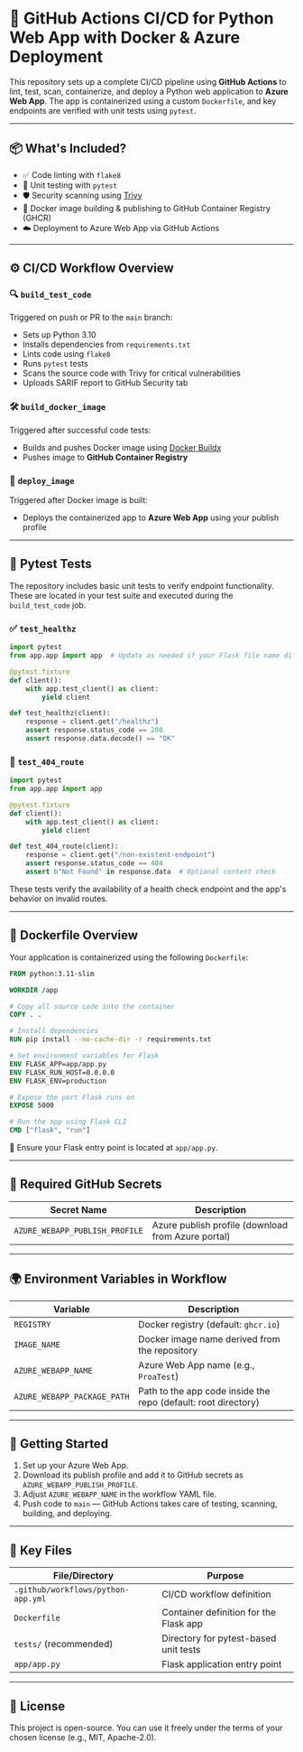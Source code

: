 # 🚀 GitHub Actions CI/CD for Python Web App with Docker & Azure Deployment

This repository sets up a complete CI/CD pipeline using **GitHub Actions** to lint, test, scan, containerize, and deploy a Python web application to **Azure Web App**. The app is containerized using a custom `Dockerfile`, and key endpoints are verified with unit tests using `pytest`.

---

## 📦 What's Included?

- ✅ Code linting with `flake8`
- 🧪 Unit testing with `pytest`
- 🛡️ Security scanning using [Trivy](https://github.com/aquasecurity/trivy)
- 🐳 Docker image building & publishing to GitHub Container Registry (GHCR)
- ☁️ Deployment to Azure Web App via GitHub Actions

---

## ⚙️ CI/CD Workflow Overview

### 🔍 `build_test_code`

Triggered on push or PR to the `main` branch:
- Sets up Python 3.10
- Installs dependencies from `requirements.txt`
- Lints code using `flake8`
- Runs `pytest` tests
- Scans the source code with Trivy for critical vulnerabilities
- Uploads SARIF report to GitHub Security tab

### 🛠️ `build_docker_image`

Triggered after successful code tests:
- Builds and pushes Docker image using [Docker Buildx](https://github.com/docker/build-push-action)
- Pushes image to **GitHub Container Registry**

### 🚀 `deploy_image`

Triggered after Docker image is built:
- Deploys the containerized app to **Azure Web App** using your publish profile

---

## 🧪 Pytest Tests

The repository includes basic unit tests to verify endpoint functionality. These are located in your test suite and executed during the `build_test_code` job.

### ✅ `test_healthz`

```python
import pytest
from app.app import app  # Update as needed if your Flask file name differs

@pytest.fixture
def client():
    with app.test_client() as client:
        yield client

def test_healthz(client):
    response = client.get("/healthz")
    assert response.status_code == 200
    assert response.data.decode() == "OK"
```

### 🚫 `test_404_route`

```python
import pytest
from app.app import app  

@pytest.fixture
def client():
    with app.test_client() as client:
        yield client

def test_404_route(client):
    response = client.get("/non-existent-endpoint")
    assert response.status_code == 404
    assert b"Not Found" in response.data  # Optional content check
```

These tests verify the availability of a health check endpoint and the app's behavior on invalid routes.

---

## 🐳 Dockerfile Overview

Your application is containerized using the following `Dockerfile`:

```dockerfile
FROM python:3.11-slim

WORKDIR /app

# Copy all source code into the container
COPY . .

# Install dependencies
RUN pip install --no-cache-dir -r requirements.txt

# Set environment variables for Flask
ENV FLASK_APP=app/app.py
ENV FLASK_RUN_HOST=0.0.0.0
ENV FLASK_ENV=production

# Expose the port Flask runs on
EXPOSE 5000

# Run the app using Flask CLI
CMD ["flask", "run"]
```

📌 Ensure your Flask entry point is located at `app/app.py`.

---

## 🔐 Required GitHub Secrets

| Secret Name                   | Description                                           |
|------------------------------|-------------------------------------------------------|
| `AZURE_WEBAPP_PUBLISH_PROFILE` | Azure publish profile (download from Azure portal) |

---

## 🌍 Environment Variables in Workflow

| Variable                     | Description                                                   |
|-----------------------------|---------------------------------------------------------------|
| `REGISTRY`                  | Docker registry (default: `ghcr.io`)                          |
| `IMAGE_NAME`                | Docker image name derived from the repository                 |
| `AZURE_WEBAPP_NAME`         | Azure Web App name (e.g., `ProaTest`)                         |
| `AZURE_WEBAPP_PACKAGE_PATH` | Path to the app code inside the repo (default: root directory)|

---

## 🚀 Getting Started

1. Set up your Azure Web App.
2. Download its publish profile and add it to GitHub secrets as `AZURE_WEBAPP_PUBLISH_PROFILE`.
3. Adjust `AZURE_WEBAPP_NAME` in the workflow YAML file.
4. Push code to `main` — GitHub Actions takes care of testing, scanning, building, and deploying.

---

## 📂 Key Files

| File/Directory                     | Purpose                                          |
|-----------------------------------|--------------------------------------------------|
| `.github/workflows/python-app.yml`| CI/CD workflow definition                        |
| `Dockerfile`                      | Container definition for the Flask app           |
| `tests/` (recommended)            | Directory for pytest-based unit tests            |
| `app/app.py`                      | Flask application entry point                    |

---

## 📄 License

This project is open-source. You can use it freely under the terms of your chosen license (e.g., MIT, Apache-2.0).
